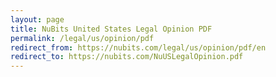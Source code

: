 ```yaml
---
layout: page
title: NuBits United States Legal Opinion PDF
permalink: /legal/us/opinion/pdf
redirect_from: https://nubits.com/legal/us/opinion/pdf/en
redirect_to: https://nubits.com/NuUSLegalOpinion.pdf
---
```

